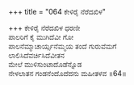+++
title = "064 ಕೇಳಿರೈ ನೆರೆದಖಿಳ"

+++
ಕೇಳಿರೈ ನೆರೆದಖಿಳ ಧರಣೀ  
ಪಾಲರಿಗೆ ಕೈ ಮುಗಿದೆವೀ ಗೋ  
ಪಾಲನೆಮ್ಮಾಚಾರ್ಯ್ಸನೆಮ್ಮಯ ತಂದೆ ಗುರುವೆಮಗೆ  
ಲಾಲಿಸಿದೆವರ್ಚಿಸಿದೆವೀತನ  
ಮೇಲೆ ಮುಳಿಸುಂಟಾದೊಡೆನ್ನೊಡ  
ನೇಳಲಾತನ ಗಂಡನೆಂದೊದೆದನು ಮಹೀತಳವ    ॥64॥